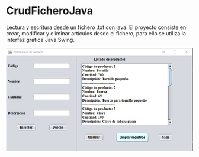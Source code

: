 # CrudFicheroJava
Lectura y escritura desde un fichero .txt con java. El proyecto consiste en crear, modificar y eliminar artículos desde el fichero, para ello se utiliza la interfaz gráfica Java Swing.

![alt text](./img/00.png "Imagen del resultado")
